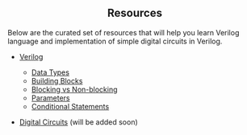 <center>
  <h2>
    Resources
  </h2>
</center>

Below are the curated set of resources that will help you learn Verilog language and implementation of simple digital circuits in Verilog.

- [Verilog](./verilog_resources/about.md)
  - [Data Types](./verilog_resources/data_types.md)
  - [Building Blocks](./verilog_resources/building_blocks.md)
  - [Blocking vs Non-blocking](./verilog_resources/blocking_nonblocking.md)
  - [Parameters](./verilog_resources/param_localparam.md)
  - [Conditional Statements](./verilog_resources/conditional_statement.md)

- [Digital Circuits]() (will be added soon)
